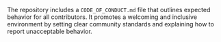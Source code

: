 The repository includes a `CODE_OF_CONDUCT.md` file that outlines expected behavior for all contributors. It promotes a welcoming and inclusive environment by setting clear community standards and explaining how to report unacceptable behavior.
